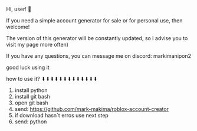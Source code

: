 Hi, user! 👋

If you need a simple account generator for sale or for personal use, then welcome!

The version of this generator will be constantly updated, so I advise you to visit my page more often)

If you have any questions, you can message me on discord: markimanipon2

good luck using it

how to use it?
⬇⬇⬇⬇⬇⬇⬇⬇⬇⬇⬇⬇⬇
1. install python
2. install git bash
3. open git bash
4. send: https://github.com/mark-makima/roblox-account-creator
5. if download hasn`t erros use next step
6. send: python
